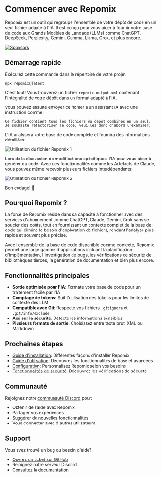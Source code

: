 # Commencer avec Repomix

<script setup>
import HomeBadges from '../../../components/HomeBadges.vue'
import YouTubeVideo from '../../../components/YouTubeVideo.vue'
import { VIDEO_IDS } from '../../../utils/videos'
</script>

Repomix est un outil qui regroupe l'ensemble de votre dépôt de code en un seul fichier adapté à l'IA. Il est conçu pour vous aider à fournir votre base de code aux Grands Modèles de Langage (LLMs) comme ChatGPT, DeepSeek, Perplexity, Gemini, Gemma, Llama, Grok, et plus encore.

<YouTubeVideo :videoId="VIDEO_IDS.REPOMIX_DEMO" />

<HomeBadges />

[![Sponsors](https://cdn.jsdelivr.net/gh/yamadashy/sponsor-list/sponsors/sponsors.png)](https://github.com/sponsors/yamadashy)

## Démarrage rapide

Exécutez cette commande dans le répertoire de votre projet:

```bash
npx repomix@latest
```

C'est tout! Vous trouverez un fichier `repomix-output.xml` contenant l'intégralité de votre dépôt dans un format adapté à l'IA.

Vous pouvez ensuite envoyer ce fichier à un assistant IA avec une instruction comme:

```
Ce fichier contient tous les fichiers du dépôt combinés en un seul.
Je souhaite refactoriser le code, veuillez donc d'abord l'examiner.
```

L'IA analysera votre base de code complète et fournira des informations détaillées:

![Utilisation du fichier Repomix 1](/images/docs/repomix-file-usage-1.png)

Lors de la discussion de modifications spécifiques, l'IA peut vous aider à générer du code. Avec des fonctionnalités comme les Artefacts de Claude, vous pouvez même recevoir plusieurs fichiers interdépendants:

![Utilisation du fichier Repomix 2](/images/docs/repomix-file-usage-2.png)

Bon codage! 🚀

## Pourquoi Repomix ?

La force de Repomix réside dans sa capacité à fonctionner avec des services d'abonnement comme ChatGPT, Claude, Gemini, Grok sans se soucier des coûts, tout en fournissant un contexte complet de la base de code qui élimine le besoin d'exploration de fichiers, rendant l'analyse plus rapide et souvent plus précise.

Avec l'ensemble de la base de code disponible comme contexte, Repomix permet une large gamme d'applications incluant la planification d'implémentation, l'investigation de bugs, les vérifications de sécurité de bibliothèques tierces, la génération de documentation et bien plus encore.

## Fonctionnalités principales

- **Sortie optimisée pour l'IA**: Formate votre base de code pour un traitement facile par l'IA
- **Comptage de tokens**: Suit l'utilisation des tokens pour les limites de contexte des LLM
- **Compatible avec Git**: Respecte vos fichiers `.gitignore` et `.git/info/exclude`
- **Axé sur la sécurité**: Détecte les informations sensibles
- **Plusieurs formats de sortie**: Choisissez entre texte brut, XML ou Markdown

## Prochaines étapes

- [Guide d'installation](installation.md): Différentes façons d'installer Repomix
- [Guide d'utilisation](usage.md): Découvrez les fonctionnalités de base et avancées
- [Configuration](configuration.md): Personnalisez Repomix selon vos besoins
- [Fonctionnalités de sécurité](security.md): Découvrez les vérifications de sécurité

## Communauté

Rejoignez notre [communauté Discord](https://discord.gg/wNYzTwZFku) pour:
- Obtenir de l'aide avec Repomix
- Partager vos expériences
- Suggérer de nouvelles fonctionnalités
- Vous connecter avec d'autres utilisateurs

## Support

Vous avez trouvé un bug ou besoin d'aide?
- [Ouvrez un ticket sur GitHub](https://github.com/yamadashy/repomix/issues)
- Rejoignez notre serveur Discord
- Consultez la [documentation](https://repomix.com)
